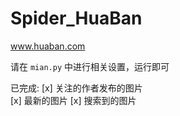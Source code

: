 # Spider_HuaBan
www.huaban.com

请在 `mian.py` 中进行相关设置，运行即可

已完成:
[x] 关注的作者发布的图片 <br>
[x] 最新的图片
[x] 搜索到的图片

